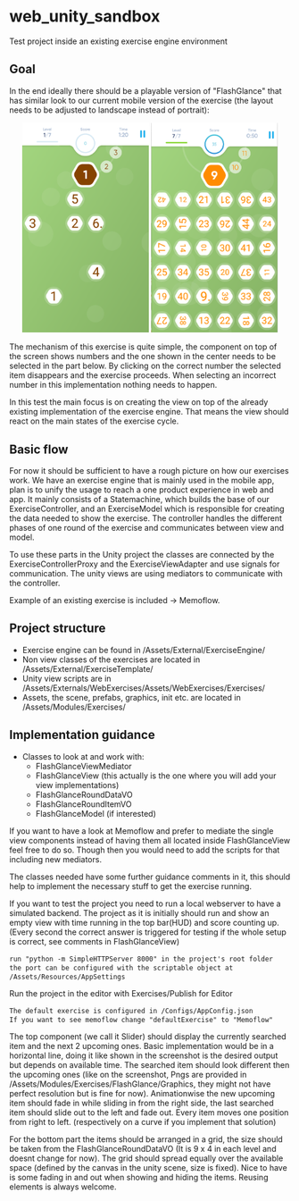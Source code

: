 # web_unity_sandbox
Test project inside an existing exercise engine environment

## Goal
In the end ideally there should be a playable version of "FlashGlance" that has similar look to our current mobile version of the exercise (the layout needs to be adjusted to landscape instead of portrait):
<div align="center">
    <img src="/Screenshots/1.png" width="45%"</img> 
    <img src="/Screenshots/2.png" width="45%"</img> 
</div>

The mechanism of this exercise is quite simple, the component on top of the screen shows numbers and the one shown in the center needs to be selected in the part below. By clicking on the correct number the selected item disappears and the exercise proceeds. When selecting an incorrect number in this implementation nothing needs to happen.

In this test the main focus is on creating the view on top of the already existing implementation of the exercise engine. That means the view should react on the main states of the exercise cycle.

## Basic flow
For now it should be sufficient to have a rough picture on how our exercises work. We have an exercise engine that is mainly used in the mobile app, plan is to unify the usage to reach a one product experience in web and app. It mainly consists of a Statemachine, which builds the base of our ExerciseController, and an ExerciseModel which is responsible for creating the data needed to show the exercise. The controller handles the different phases of one round of the exercise and communicates between view and model.

To use these parts in the Unity project the classes are connected by the ExerciseControllerProxy and the ExerciseViewAdapter and use signals for communication. The unity views are using mediators to communicate with the controller.

Example of an existing exercise is included -> Memoflow.

## Project structure
* Exercise engine can be found in /Assets/External/ExerciseEngine/
* Non view classes of the exercises are located in /Assets/External/ExerciseTemplate/
* Unity view scripts are in /Assets/Externals/WebExercises/Assets/WebExercises/Exercises/
* Assets, the scene, prefabs, graphics, init etc. are located in /Assets/Modules/Exercises/

## Implementation guidance
* Classes to look at and work with:
    * FlashGlanceViewMediator
    * FlashGlanceView (this actually is the one where you will add your view implementations)
    * FlashGlanceRoundDataVO
    * FlashGlanceRoundItemVO
    * FlashGlanceModel (if interested)
    
If you want to have a look at Memoflow and prefer to mediate the single view components instead of having them all located inside FlashGlanceView feel free to do so. Though then you would need to add the scripts for that including new mediators.
    
The classes needed have some further guidance comments in it, this should help to implement the necessary stuff to get the exercise running.
    
If you want to test the project you need to run a local webserver to have a simulated backend. The project as it is initially should run and show an empty view with time running in the top bar(HUD) and score counting up. (Every second the correct answer is triggered for testing if the whole setup is correct, see comments in FlashGlanceView)

    run "python -m SimpleHTTPServer 8000" in the project's root folder
    the port can be configured with the scriptable object at /Assets/Resources/AppSettings

Run the project in the editor with Exercises/Publish for Editor

    The default exercise is configured in /Configs/AppConfig.json
    If you want to see memoflow change "defaultExercise" to "Memoflow"

The top component (we call it Slider) should display the currently searched item and the next 2 upcoming ones. Basic implementation would be in a horizontal line, doing it like shown in the screenshot is the desired output but depends on available time. The searched item should look different then the upcoming ones (like on the screenshot, Pngs are provided in /Assets/Modules/Exercises/FlashGlance/Graphics, they might not have perfect resolution but is fine for now). Animationwise the new upcoming item should fade in while sliding in from the right side, the last searched item should slide out to the left and fade out. Every item moves one position from right to left. (respectively on a curve if you implement that solution)

For the bottom part the items should be arranged in a grid, the size should be taken from the FlashGlanceRoundDataVO (It is 9 x 4 in each level and doesnt change for now). The grid should spread equally over the available space (defined by the canvas in the unity scene, size is fixed). Nice to have is some fading in and out when showing and hiding the items. Reusing elements is always welcome.
